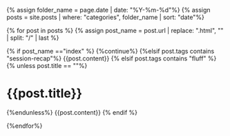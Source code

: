 {% assign folder_name = page.date | date: "%Y-%m-%d"%}
{% assign posts = site.posts | where: "categories", folder_name | sort: "date"%}

{% for post in posts %}
{% assign post_name = post.url | replace: ".html", "" | split: "/" | last %}


{% if post_name =="index" %}
{%continue%}
{%elsif post.tags contains "session-recap"%}
{{post.content}}
{% elsif post.tags contains "fluff" %}
{% unless post.title == ""%}
# {{post.title}}
{%endunless%}
{{post.content}}
{% endif %}

{%endfor%}